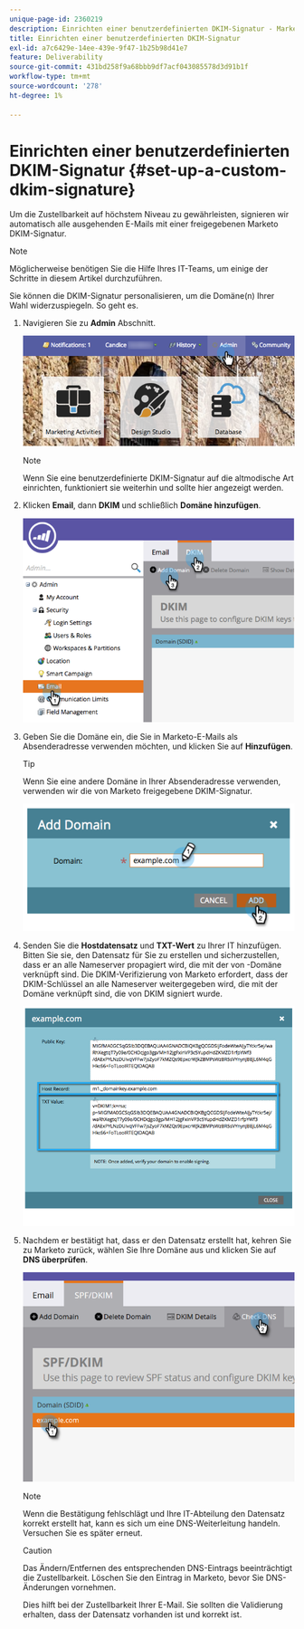 ```yaml
---
unique-page-id: 2360219
description: Einrichten einer benutzerdefinierten DKIM-Signatur - Marketo Docs - Produktdokumentation
title: Einrichten einer benutzerdefinierten DKIM-Signatur
exl-id: a7c6429e-14ee-439e-9f47-1b25b98d41e7
feature: Deliverability
source-git-commit: 431bd258f9a68bbb9df7acf043085578d3d91b1f
workflow-type: tm+mt
source-wordcount: '278'
ht-degree: 1%

---
```


# Einrichten einer benutzerdefinierten DKIM-Signatur {#set-up-a-custom-dkim-signature}

Um die Zustellbarkeit auf höchstem Niveau zu gewährleisten, signieren wir automatisch alle ausgehenden E-Mails mit einer freigegebenen Marketo DKIM-Signatur.

>[!NOTE]
>
>Möglicherweise benötigen Sie die Hilfe Ihres IT-Teams, um einige der Schritte in diesem Artikel durchzuführen.

Sie können die DKIM-Signatur personalisieren, um die Domäne(n) Ihrer Wahl widerzuspiegeln. So geht es.

1. Navigieren Sie zu **Admin** Abschnitt.

   ![](assets/adminhand.png)

   >[!NOTE]
   >
   >Wenn Sie eine benutzerdefinierte DKIM-Signatur auf die altmodische Art einrichten, funktioniert sie weiterhin und sollte hier angezeigt werden.

1. Klicken **Email**, dann **DKIM** und schließlich **Domäne hinzufügen**.

   ![](assets/image2014-9-18-15-3a39-3a30.png)

1. Geben Sie die Domäne ein, die Sie in Marketo-E-Mails als Absenderadresse verwenden möchten, und klicken Sie auf **Hinzufügen**.

   >[!TIP]
   >
   >Wenn Sie eine andere Domäne in Ihrer Absenderadresse verwenden, verwenden wir die von Marketo freigegebene DKIM-Signatur.

   ![](assets/image2014-9-18-15-3a40-3a28.png)

1. Senden Sie die **Hostdatensatz** und **TXT-Wert** zu Ihrer IT hinzufügen. Bitten Sie sie, den Datensatz für Sie zu erstellen und sicherzustellen, dass er an alle Nameserver propagiert wird, die mit der von -Domäne verknüpft sind. Die DKIM-Verifizierung von Marketo erfordert, dass der DKIM-Schlüssel an alle Nameserver weitergegeben wird, die mit der Domäne verknüpft sind, die von DKIM signiert wurde.

   ![](assets/image2014-9-18-15-3a40-3a44.png)

1. Nachdem er bestätigt hat, dass er den Datensatz erstellt hat, kehren Sie zu Marketo zurück, wählen Sie Ihre Domäne aus und klicken Sie auf **DNS überprüfen**.

   ![](assets/check.png)

   >[!NOTE]
   >
   >Wenn die Bestätigung fehlschlägt und Ihre IT-Abteilung den Datensatz korrekt erstellt hat, kann es sich um eine DNS-Weiterleitung handeln. Versuchen Sie es später erneut.

   >[!CAUTION]
   >
   >Das Ändern/Entfernen des entsprechenden DNS-Eintrags beeinträchtigt die Zustellbarkeit. Löschen Sie den Eintrag in Marketo, bevor Sie DNS-Änderungen vornehmen.

   Dies hilft bei der Zustellbarkeit Ihrer E-Mail. Sie sollten die Validierung erhalten, dass der Datensatz vorhanden ist und korrekt ist.
